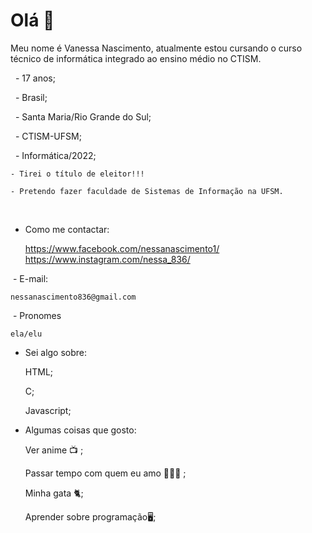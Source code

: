 # Olá 👋
	
Meu nome é Vanessa Nascimento, atualmente estou cursando o curso técnico de informática integrado ao ensino médio no CTISM.
 
 
 	- 17 anos;
	
 	- Brasil;
	
 	- Santa Maria/Rio Grande do Sul;
	
 	- CTISM-UFSM;
	
 	- Informática/2022;
	
	- Tirei o título de eleitor!!!

	- Pretendo fazer faculdade de Sistemas de Informação na UFSM.


 

- Como me contactar:
	
	https://www.facebook.com/nessanascimento1/
	https://www.instagram.com/nessa_836/


 - E-mail:
	
	nessanascimento836@gmail.com


 - Pronomes
	
	ela/elu
	
	
- Sei algo sobre:
	
	HTML;
	
	C;
	
	Javascript;


- Algumas coisas que gosto:
	
	Ver anime 📺 ;
	
	Passar tempo com quem eu amo 👨‍👩‍👧 ;
	
	Minha gata 🐈;
	
	Aprender sobre programação🖥;

